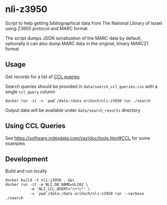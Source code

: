 # nli-z3950

Script to help getting bibliographical data from The National Library of Israel using Z3950 protocol and MARC format

The script dumps JSON serialization of the MARC data by default, optionally it can also dump MARC data in the original, binary MARC21 format


## Usage

Get records for a list of [CCL queries](https://software.indexdata.com/yaz/doc/tools.html#CCL)

Search queries should be provided in `data/search_ccl_queries.csv` with a single `ccl_query` column

```
docker run -it -v `pwd`/data:/data orihoch/nli-z3950 run ./search
```

Output data will be available under `data/search_results` directory


## Using CCL Queries

See https://software.indexdata.com/yaz/doc/tools.html#CCL for some examples


## Development

Build and run locally

```
docker build -t nli-z3950 . &&\
docker run -it -e NLI_DB_NAME=ULI02 \
           -e 'NLI_CCL_QUERY="בדיקה"' \
           -v `pwd`/data:/data orihoch/nli-z3950 run --verbose ./search
```
